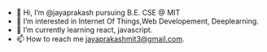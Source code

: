 - 👋 Hi, I’m @jayaprakash pursuing B.E. CSE @ MIT 
- 👀 I’m interested in Internet Of Things,Web Developement, Deeplearning.
- 🌱 I’m currently learning react, javascript.
- 📫 How to reach me jayaprakashmit3@gmail.com.

<!---
jpraxsh/jpraxsh is a ✨ special ✨ repository because its `README.md` (this file) appears on your GitHub profile.
You can click the Preview link to take a look at your changes.
--->

